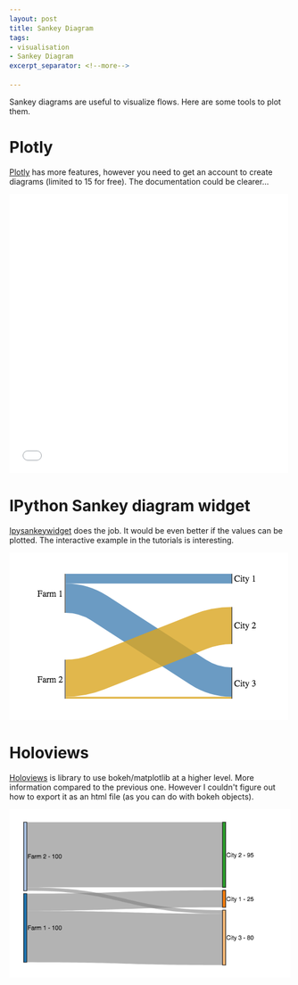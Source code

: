```yaml
---
layout: post
title: Sankey Diagram
tags:
- visualisation
- Sankey Diagram
excerpt_separator: <!--more-->

---
```


Sankey diagrams are useful to visualize flows. Here are some tools to plot them.

# Plotly

[Plotly](https://plot.ly/python/sankey-diagram/) has more features, however you need to get an account to create diagrams (limited to 15 for free). The documentation could be clearer...

<iframe width="500" height="500" frameborder="0" scrolling="no" src="//plot.ly/~arthur.gaudron/22.embed"></iframe>

# IPython Sankey diagram widget

[Ipysankeywidget](https://github.com/ricklupton/ipysankeywidget) does the job. It would be even better if the values can be plotted. The interactive example in the tutorials is interesting.

![Sankey with Ipysankeywidget](/img/sankey_ipyw.png)

# Holoviews

[Holoviews](http://holoviews.org/reference/elements/bokeh/Sankey.html) is library to use bokeh/matplotlib at a higher level. More information compared to the previous one. However I couldn't figure out how to export it as an html file (as you can do with bokeh objects).

![Sankey with Holoviews](/img/sankey_bokeh.png)
